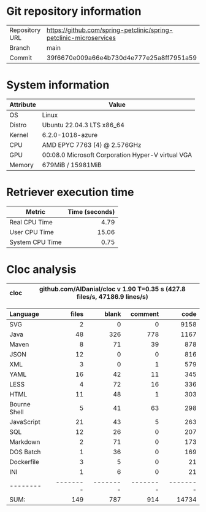 # Git repository information
|    |    |
|--- | ---|
| Repository URL | https://github.com/spring-petclinic/spring-petclinic-microservices |
| Branch         | main |
| Commit         | 39f6670e009a66e4b730d4e777e25a8ff7951a59 |

# System information
| Attribute | Value |
| --------- | ----- |
| OS | Linux  |
| Distro | Ubuntu 22.04.3 LTS x86_64  |
| Kernel | 6.2.0-1018-azure  |
| CPU | AMD EPYC 7763 (4) @ 2.576GHz  |
| GPU | 00:08.0 Microsoft Corporation Hyper-V virtual VGA  |
| Memory | 679MiB / 15981MiB  |

# Retriever execution time
| Metric | Time (seconds) |
| --- | ---: |
| Real CPU Time | 4.79 |
| User CPU Time | 15.06 |
| System CPU Time | 0.75 |
<!--
Explainations:
- __Real CPU Time__: actual time the command has run (can be less than total time spent in user and system mode for multi-threaded processes)
- __User CPU Time__: time the command has spent running in user mode
- __System CPU Time__: time the command has spent running in system or kernel mode
-->

# Cloc analysis

cloc|github.com/AlDanial/cloc v 1.90  T=0.35 s (427.8 files/s, 47186.9 lines/s)
--- | ---

Language|files|blank|comment|code
:-------|-------:|-------:|-------:|-------:
SVG|2|0|0|9158
Java|48|326|778|1167
Maven|8|71|39|878
JSON|12|0|0|816
XML|3|0|1|579
YAML|16|42|11|345
LESS|4|72|16|336
HTML|11|48|1|303
Bourne Shell|5|41|63|298
JavaScript|21|43|5|263
SQL|12|26|0|207
Markdown|2|71|0|173
DOS Batch|1|36|0|169
Dockerfile|3|5|0|21
INI|1|6|0|21
--------|--------|--------|--------|--------
SUM:|149|787|914|14734
